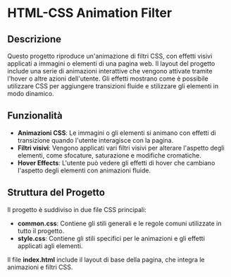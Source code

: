 # HTML-CSS Animation Filter

## Descrizione

Questo progetto riproduce un'animazione di filtri CSS, con effetti visivi applicati a immagini o elementi di una pagina web. Il layout del progetto include una serie di animazioni interattive che vengono attivate tramite l'hover o altre azioni dell'utente. Gli effetti mostrano come è possibile utilizzare CSS per aggiungere transizioni fluide e stilizzare gli elementi in modo dinamico.

## Funzionalità

- **Animazioni CSS**: Le immagini o gli elementi si animano con effetti di transizione quando l'utente interagisce con la pagina.
- **Filtri visivi**: Vengono applicati vari filtri visivi per alterare l'aspetto degli elementi, come sfocature, saturazione e modifiche cromatiche.
- **Hover Effects**: L'utente può vedere gli effetti di hover che cambiano l'aspetto degli elementi con animazioni fluide.

## Struttura del Progetto

Il progetto è suddiviso in due file CSS principali: 
- **common.css**: Contiene gli stili generali e le regole comuni utilizzate in tutto il progetto.
- **style.css**: Contiene gli stili specifici per le animazioni e gli effetti applicati agli elementi.

Il file **index.html** include il layout di base della pagina, che integra le animazioni e filtri CSS.
